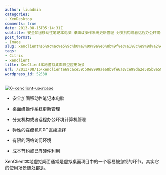```yaml
---
author: liuadmin
categories:
- XenDesktop
comments: true
date: 2013-08-15T05:14:31Z
subtitle: 安全加固移动性笔记本电脑 桌面级操作系统更新管理 分支机构或者远程办公环境计算机管理 弹性的在瘦机和PC直接选择 有限的网络访问环境 成本节约或已有硬件利用
post_format:
- Image
slug: xenclient%e6%9c%ac%e5%9c%b0%e8%99%9a%e6%8b%9f%e6%a1%8c%e9%9d%a2%e5%85%b8%e5%9e%8b%e5%ba%94%e7%94%a8%e5%9c%ba%e6%99%af
tags:
- Citrix
- xenclient
title: XenClient本地虚拟桌面典型应用场景
url: /2013/08/15/xencliente69cace59cb0e8999ae68b9fe6a18ce99da2e585b8e59e8be5ba94e794a8e59cbae699af/
wordpress_id: 52538
---
```


[![6-xenclient-usercase](http://cdn1.martinliu.cn/wp-content/uploads/2013/08/6-xenclient-usercase.jpg)](http://cdn1.martinliu.cn/wp-content/uploads/2013/08/6-xenclient-usercase.jpg)



	
  * 安全加固移动性笔记本电脑

	
  * 桌面级操作系统更新管理

	
  * 分支机构或者远程办公环境计算机管理

	
  * 弹性的在瘦机和PC直接选择

	
  * 有限的网络访问环境

	
  * 成本节约或已有硬件利用


XenClient本地虚拟桌面通常是虚拟桌面项目中的一个容易被忽视的环节。其实它的使用场景随处都是。


